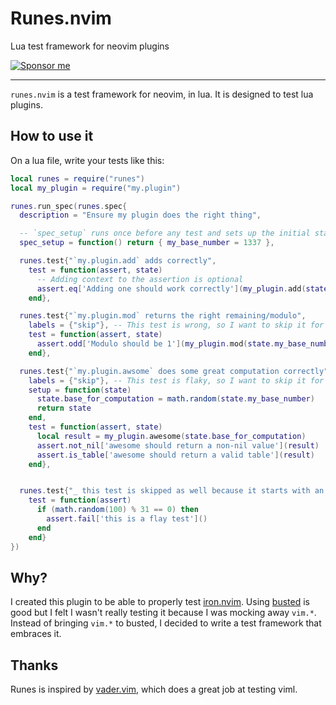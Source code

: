 # Runes.nvim

Lua test framework for neovim plugins

[![Sponsor me](https://img.shields.io/github/sponsors/hkupty?style=flat-square)](https://github.com/sponsors/hkupty)

---

`runes.nvim` is a test framework for neovim, in lua. It is designed to test lua plugins.

## How to use it

On a lua file, write your tests like this:

```lua
local runes = require("runes")
local my_plugin = require("my.plugin")

runes.run_spec(runes.spec{
  description = "Ensure my plugin does the right thing",

  -- `spec_setup` runs once before any test and sets up the initial state for the tests
  spec_setup = function() return { my_base_number = 1337 },

  runes.test{"`my.plugin.add` adds correctly",
    test = function(assert, state)
      -- Adding context to the assertion is optional
      assert.eq['Adding one should work correctly'](my_plugin.add(state.my_base_number, 1), 1338)
    end},

  runes.test{"`my.plugin.mod` returns the right remaining/modulo",
    labels = {"skip"}, -- This test is wrong, so I want to skip it for now and fix later
    test = function(assert, state)
      assert.odd['Modulo should be 1'](my_plugin.mod(state.my_base_number, 2))
    end},

  runes.test{"`my.plugin.awsome` does some great computation correctly",
    labels = {"skip"}, -- This test is flaky, so I want to skip it for now
    setup = function(state)
      state.base_for_computation = math.random(state.my_base_number)
      return state
    end,
    test = function(assert, state)
      local result = my_plugin.awesome(state.base_for_computation)
      assert.not_nil['awesome should return a non-nil value'](result)
      assert.is_table['awesome should return a valid table'](result)
    end},


  runes.test{"_ this test is skipped as well because it starts with an `_`",
    test = function(assert)
      if (math.random(100) % 31 == 0) then
        assert.fail['this is a flay test']()
      end
    end}
})
```

## Why?

I created this plugin to be able to properly test [iron.nvim](https://github.com/hkupty/iron.nvim).
Using [busted](http://olivinelabs.com/busted/) is good but I felt I wasn't really testing it because I was mocking away `vim.*`.
Instead of bringing `vim.*` to busted, I decided to write a test framework that embraces it.

## Thanks

Runes is inspired by [vader.vim](https://github.com/junegunn/vader.vim/), which does a great job at testing viml.
